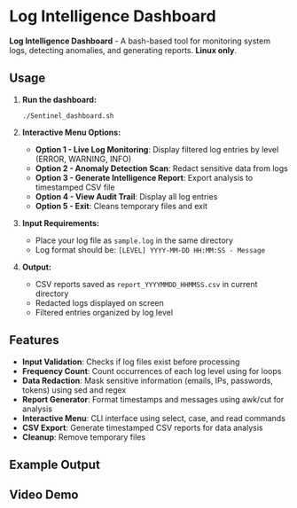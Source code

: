 # Log Intelligence Dashboard
**Log Intelligence Dashboard** - A bash-based tool for monitoring system logs, detecting anomalies, and generating reports. **Linux only**.

## Usage

1. **Run the dashboard:**
   ```
   ./Sentinel_dashboard.sh
   ```

2. **Interactive Menu Options:**
   - **Option 1 - Live Log Monitoring**: Display filtered log entries by level (ERROR, WARNING, INFO)
   - **Option 2 - Anomaly Detection Scan**: Redact sensitive data from logs
   - **Option 3 - Generate Intelligence Report**: Export analysis to timestamped CSV file
   - **Option 4 - View Audit Trail**: Display all log entries
   - **Option 5 - Exit**: Cleans temporary files and exit

3. **Input Requirements:**
   - Place your log file as `sample.log` in the same directory
   - Log format should be: `[LEVEL] YYYY-MM-DD HH:MM:SS - Message`

4. **Output:**
   - CSV reports saved as `report_YYYYMMDD_HHMMSS.csv` in current directory
   - Redacted logs displayed on screen
   - Filtered entries organized by log level

## Features

- **Input Validation**: Checks if log files exist before processing
- **Frequency Count**: Count occurrences of each log level using for loops
- **Data Redaction**: Mask sensitive information (emails, IPs, passwords, tokens) using sed and regex
- **Report Generator**: Format timestamps and messages using awk/cut for analysis
- **Interactive Menu**: CLI interface using select, case, and read commands
- **CSV Export**: Generate timestamped CSV reports for data analysis
- **Cleanup**: Remove temporary files


## Example Output


## Video Demo

